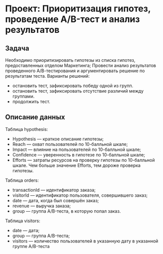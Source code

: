 # Проект: Приоритизация гипотез, проведение A/B-тест и анализ результатов 

## Задача

Необходимо приоритизировать гипотезы из списка гипотез, предоставленных отделом Маркетинга;
Провести анализ результатов проведенного А/В-тестирования и аргументировать решение по результатам теста. Варианты решений:
- остановить тест, зафиксировать победу одной из групп.
- остановить тест, зафиксировать отсутствие различий между группами.
- продолжить тест.

## Описание данных

Таблица hypothesis:
- Hypothesis — краткое описание гипотезы;
- Reach — охват пользователей по 10-балльной шкале;
- Impact — влияние на пользователей по 10-балльной шкале;
- Confidence — уверенность в гипотезе по 10-балльной шкале;
- Efforts — затраты ресурсов на проверку гипотезы по 10-балльной шкале. Чем больше значение Efforts, тем дороже проверка гипотезы.

Таблица orders:
- transactionId — идентификатор заказа;
- visitorId — идентификатор пользователя, совершившего заказ;
- date — дата, когда был совершён заказ;
- revenue — выручка заказа;
- group — группа A/B-теста, в которую попал заказ.
  
Таблица visitors: 
- date — дата;
- group — группа A/B-теста;
- visitors — количество пользователей в указанную дату в указанной группе A/B-теста

